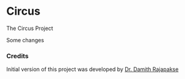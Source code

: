 # Circus
The Circus Project

Some changes

### Credits

Initial version of this project was developed by [Dr. Damith Rajapakse](https://github.com/damithc)
